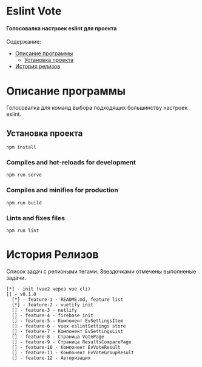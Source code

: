 # Eslint Vote
#### Голосовалка настроек eslint для проекта

Содержание:
- [Описание программы](#описание-программы)
    - [Установка проекта](#установка-проекта)
- [История релизов](#история-релизов)

# Описание программы

Голосовалка для команд выбора подходящих большинству настроек eslint.

## Установка проекта
```
npm install
```

### Compiles and hot-reloads for development
```
npm run serve
```

### Compiles and minifies for production
```
npm run build
```

### Lints and fixes files
```
npm run lint
```

# История Релизов
Список задач c релизными тегами. Звездочками отмечены выполненые задачи.

    [*] - init (vue2 через vue cli)
    [] - v0.1.0
      [*] - feature-1 - README.md, feature list
      [*] - feature-2 - vuetify init
      [] - feature-3 - netlify
      [] - feature-4 - firebase init
      [] - feature-5 - Компонент EvSettingsItem
      [] - feature-6 - vuex eslintSettings store
      [] - feature-7 - Компонент EvSettingsList
      [] - feature-8 - Страница VotePage
      [] - feature-9 - Страница ResultsComparePage
      [] - feature-10 - Компонент EvVoteResult
      [] - feature-11 - Компонент EvVoteGroupResult
      [] - feature-12 - Авторизация